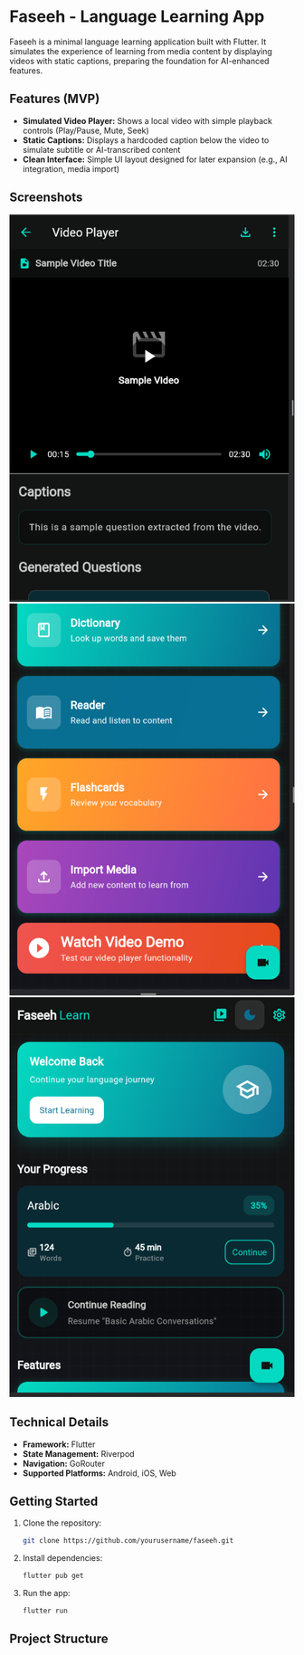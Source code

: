 # Faseeh - Language Learning App

Faseeh is a minimal language learning application built with Flutter. It simulates the experience of learning from media content by displaying videos with static captions, preparing the foundation for AI-enhanced features.

## Features (MVP)

- **Simulated Video Player:** Shows a local video with simple playback controls (Play/Pause, Mute, Seek)
- **Static Captions:** Displays a hardcoded caption below the video to simulate subtitle or AI-transcribed content
- **Clean Interface:** Simple UI layout designed for later expansion (e.g., AI integration, media import)


## Screenshots

![Home Screen](Screenshots/1.png) ![Media Import Screen](Screenshots/2.png) ![Video Player Screen](Screenshots/3.png)

## Technical Details

- **Framework:** Flutter
- **State Management:** Riverpod
- **Navigation:** GoRouter
- **Supported Platforms:** Android, iOS, Web

## Getting Started

1. Clone the repository:
   ```bash
   git clone https://github.com/yourusername/faseeh.git
   ```

2. Install dependencies:
   ```bash
   flutter pub get
   ```

3. Run the app:
   ```bash
   flutter run
   ```

## Project Structure
